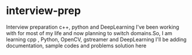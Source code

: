 # interview-prep
Interview preparation c++, python and DeepLearning
I've been working with for most of my life and now planning to switch domains.So, I am learning cpp , Python, OpenCV, gstreamer and DeepLearning
I'll be adding documentation, sample codes and problems solution here
